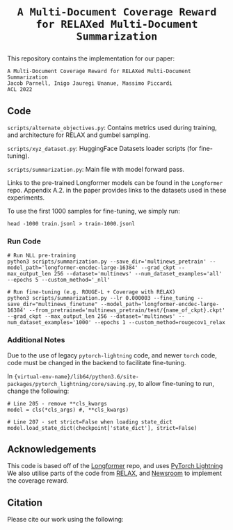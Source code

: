 # <p align=center>`A Multi-Document Coverage Reward for RELAXed Multi-Document Summarization`</p>

This repository contains the implementation for our paper:
```
A Multi-Document Coverage Reward for RELAXed Multi-Document Summarization
Jacob Parnell, Inigo Jauregi Unanue, Massimo Piccardi
ACL 2022
```

## Code
`scripts/alternate_objectives.py`: Contains metrics used during training, and architecture for RELAX and gumbel sampling.

`scripts/xyz_dataset.py`: HuggingFace Datasets loader scripts (for fine-tuning).

`scripts/summarization.py`: Main file with model forward pass.

Links to the pre-trained Longformer models can be found in the `Longformer` repo.
Appendix A.2. in the paper provides links to the datasets used in these experiments.

To use the first 1000 samples for fine-tuning, we simply run:
```
head -1000 train.jsonl > train-1000.jsonl
```

### Run Code
```
# Run NLL pre-training
python3 scripts/summarization.py --save_dir='multinews_pretrain' --model_path='longformer-encdec-large-16384' --grad_ckpt --max_output_len 256 --dataset='multinews' --num_dataset_examples='all' --epochs 5 --custom_method='_nll'
```

```
# Run fine-tuning (e.g. ROUGE-L + Coverage with RELAX)
python3 scripts/summarization.py --lr 0.000003 --fine_tuning --save_dir="multinews_finetune" --model_path='longformer-encdec-large-16384' --from_pretrained='multinews_pretrain/test/{name_of_ckpt}.ckpt' --grad_ckpt --max_output_len 256 --dataset='multinews' --num_dataset_examples='1000' --epochs 1 --custom_method=rougecov1_relax
```

### Additional Notes
Due to the use of legacy `pytorch-lightning` code, and newer `torch` code, code must be changed in the backend to facilitate fine-tuning.

In `{virtual-env-name}/lib64/python3.6/site-packages/pytorch_lightning/core/saving.py`, to allow fine-tuning to run, change the following:
```
# Line 205 - remove **cls_kwargs
model = cls(*cls_args) #, **cls_kwargs)

# Line 207 - set strict=False when loading state_dict
model.load_state_dict(checkpoint['state_dict'], strict=False)
```

## Acknowledgements
This code is based off of the [Longformer](https://github.com/allenai/longformer) repo, and uses [PyTorch Lightning](https://github.com/PyTorchLightning/pytorch-lightning)
We also utilise parts of the code from [RELAX](https://github.com/duvenaud/relax), and [Newsroom](https://github.com/lil-lab/newsroom) to implement the coverage reward.

## Citation
Please cite our work using the following:
```
```
